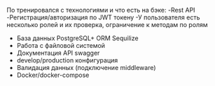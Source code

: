 По тренировался с технологиями и что есть на бэке:
-Rest API
-Регистрация/авторизация по JWT токену
-У пользователя есть несколько ролей и их проверка, ограничение к методам по ролям
- База данных PostgreSQL+ ORM Sequilize
- Работа с файловой системой
- Документация API swagger
- develop/production конфигурация
- Валидация данных (подключение middleware)
- Docker/docker-compose

